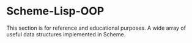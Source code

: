 # Scheme-Lisp-OOP
This section is for reference and educational purposes.
A wide array of useful data structures implemented in Scheme.
